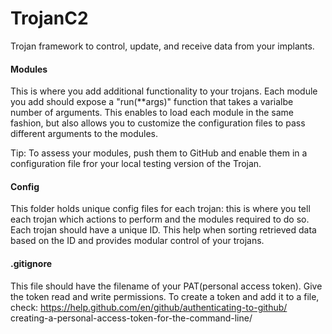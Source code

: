 # TrojanC2
Trojan framework to control, update, and receive data from your implants.


<h4>Modules</h4>

This is where you add additional functionality to your trojans.
Each module you add should expose a "run(**args)" function that takes a varialbe number of arguments. 
This enables to load each module in the same fashion, but also allows you to customize the configuration
files to pass different arguments to the modules. 

Tip: 
To assess your modules, push them to GitHub and enable them in a configuration file fror your local testing
version of the Trojan. 

<h4>Config</h4>

This folder holds unique config files for each trojan: this is where you tell each trojan which actions to perform and the modules required to do so.<br />
Each trojan should have a unique ID. This help when sorting retrieved data based on the ID and provides modular
control of your trojans. 

<h4>.gitignore</h4>

This file should have the filename of your PAT(personal access token). Give the token read and write permissions.
To create a token and add it to a file, check: https://help.github.com/en/github/authenticating-to-github/
creating-a-personal-access-token-for-the-command-line/ 
